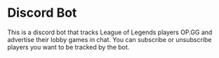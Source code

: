 # Discord Bot
This is a discord bot that tracks League of Legends players OP.GG and advertise their lobby games in chat. 
You can subscribe or unsubscribe players you want to be tracked by the bot. 
